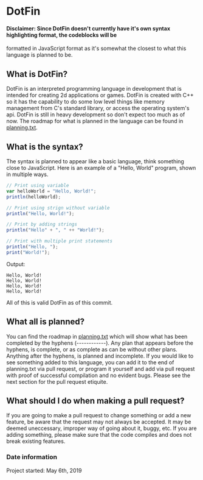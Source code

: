 # DotFin
#### Disclaimer: Since DotFin doesn't currently have it's own syntax highlighting format, the codeblocks will be 
formatted in JavaScript format as it's somewhat the closest to what this language is planned to be. 

## What is DotFin?
DotFin is an interpreted programming language in development that is intended for creating 2d applications or games. DotFin is created with C++ so it has the capability to do some low level things like memory management from C's 
standard library, or access the operating system's api. DotFin is still in heavy development so don't expect too 
much as of now. The roadmap for what is planned in the language can be found in [planning.txt](planning.txt).

## What is the syntax?
The syntax is planned to appear like a basic language, think something close to JavaScript. Here is an example of 
a "Hello, World" program, shown in multiple ways.
```js
// Print using variable
var helloWorld = "Hello, World!";
println(helloWorld);

// Print using strign without variable
println("Hello, World!");

// Print by adding strings
println("Hello" + ", " ++ "World!");

// Print with multiple print statements
println("Hello, ");
print("World!");
```
Output:
```
Hello, World!
Hello, World!
Hello, World!
Hello, World!
```
All of this is valid DotFin as of this commit. 

## What all is planned?
You can find the roadmap in [planning.txt](planning.txt) which will show what has been completed by the hyphens 
(------------). Any plan that appears before the hyphens, is complete, or as complete as can be without other 
plans. Anything after the hyphens, is planned and incomplete. If you would like to see something added to this 
language, you can add it to the end of planning.txt via pull request, or program it yourself and add via pull 
request with proof of successful compilation and no evident bugs. Please see the next section for the pull 
request etiquite. 

## What should I do when making a pull request?
If you are going to make a pull request to change something or add a new feature, be aware that the request may 
not always be accepted. It may be deemed uneccessary, improper way of going about it, buggy, etc. If you are 
adding something, please make sure that the code compiles and does not break existing features. 

### Date information
Project started: May 6th, 2019


